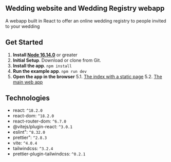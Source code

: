 ## Wedding website and Wedding Registry webapp

A webapp built in React to offer an online wedding registry to people invited to your wedding

## Get Started

1. **Install [Node 16.14.0](https://nodejs.org)** or greater
2. **Initial Setup**. Download or clone from Git.
3. **Install the app**. `npm install`
4. **Run the example app**. `npm run dev`
5. **Open the app in the browser** 
5.1. [The index with a static page](http://localhost:5173/wedding-registry/main.html)
5.2. [The main web app](http://localhost:5173/wedding-registry/main.html)

<a id="technologies"/>

## Technologies
* react: `^18.2.0`
* react-dom: `^18.2.0`
* react-router-dom: `^6.7.0`
* @vitejs/plugin-react: `^3.0.1`
* eslint": `^8.32.0`
* prettier": `^2.8.3`
* vite: `^4.0.4`
* tailwindcss: `^3.2.4`
* prettier-plugin-tailwindcss: `^0.2.1`
